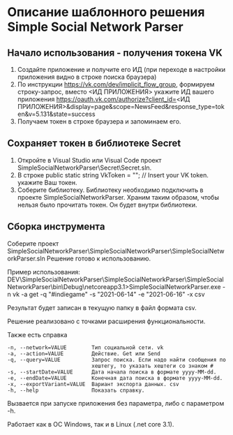 # Описание шаблонного решения Simple Social Network Parser

## Начало использования - получения токена VK
1. Создайте приложение и получите его ИД (при переходе в настройки приложения видно в строке поиска браузера)
2. По инструкции https://vk.com/dev/implicit_flow_group, формируем строку-запрос, вместо <ИД ПРИЛОЖЕНИЯ> укажите ИД вашего приложения https://oauth.vk.com/authorize?client_id=<ИД ПРИЛОЖЕНИЯ>&display=page&scope=NewsFeed&response_type=token&v=5.131&state=success
3. Получаем токен в строке браузера и запоминаем его.

## Сохраняет токен в библиотеке Secret
1. Откройте в Visual Studio или Visual Code проект SimpleSocialNetworkParser\Secret\Secret.sln.
2. В строке public static string VkToken = ""; // Insert your VK token. укажите Ваш токен.
3. Соберите библиотеку. Библиотеку необходимо подключить в проекте SimpleSocialNetworkParser.
Храним таким образом, чтобы нельзя было прочитать токен. Он будет внутри библиотеки.

## Сборка инструмента
Соберите проект SimpleSocialNetworkParser\SimpleSocialNetworkParser\SimpleSocialNetworkParser.sln
Решение готово к использованию.

Пример использования:
DEV\SimpleSocialNetworkParser\SimpleSocialNetworkParser\SimpleSocialNetworkParser\bin\Debug\netcoreapp3.1>SimpleSocialNetworkParser.exe -n vk -a get -q "#indiegame" -s "2021-06-14" -e "2021-06-16" -x csv

Результат будет записан в текущую папку в файл формата csv.

Решение реализовано с точками расширения функциональности.

Также есть справка

    -n, --network=VALUE        Тип социальной сети. vk
    -a, --action=VALUE         Действие. Get или Send
    -q, --query=VALUE          Запрос поиска. Если надо найти сообщения по
                               хештегу, то указать хештеги со знаком #
    -s, --startDate=VALUE      Дата начала поиска в формате yyyy-MM-dd.
    -e, --endDate=VALUE        Конечная дата поиска в формате yyyy-MM-dd.
    -x, --exportVariant=VALUE  Вариант экспорта данных. csv
    -h, --help                 Показать справку.

Вызвается при запуске приложения без параметра, либо с параметром -h.

Работает как в ОС Windows, так и в Linux (.net core 3.1).
